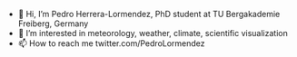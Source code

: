 - 👋 Hi, I’m Pedro Herrera-Lormendez, PhD student at TU Bergakademie Freiberg, Germany
- 👀 I’m interested in meteorology, weather, climate, scientific visualization
- 📫 How to reach me twitter.com/PedroLormendez

<!---
PedroLormendez/PedroLormendez is a ✨ special ✨ repository because its `README.md` (this file) appears on your GitHub profile.
You can click the Preview link to take a look at your changes.
--->
